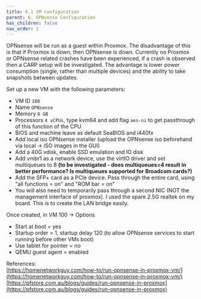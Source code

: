 ```yaml
---
title: 6.1 VM configuration
parent: 6. OPNsense Configuration
has_children: false
nav_order: 1
---
```


OPNsense will be run as a guest within Proxmox. The disadvantage of this is that if Proxmox is down, then OPNsense is down. Currently no Proxmox or OPNsense related crashes have been experienced, if a crash is observed then a CARP setup will be investigated. The advantage is lower power consumption (single, rather than multiple devices) and the ability to take snapshots between updates.

Set up a new VM with the following parameters:
* VM ID `100`
* Name `OPNsense`
* Memory `8 GB`
* Processors `4 vCPUs`, type kvm64 and add flag `aes-ni` to get passthrough of this function of the CPU
* BIOS and machine leave as default SeaBIOS and i440fx
* Add local iso OPNsense installer (upload the OPNsense iso beforehand via local -> ISO images in the GUI)
* Add a 40G vdisk, enable SSD emulation and IO disk
* Add vmbr1 as a network device, use the virtIO driver and set multiqueues to 8 **(to be investigated - does multiqueues=4 result in better performance? Is multiqueues supported for Broadcom cards?)**
* Add the SFP+ card as a PCIe device. Pass through the entire card, using "all functions = on" and "ROM bar = on"
* You will also need to temporarily pass through a second NIC (NOT the management interface of proxmox). I used the spare 2.5G realtek on my board. This is to create the LAN bridge easily.

Once created, in VM 100 -> Options
* Start at boot = yes
* Startup order = 1, startup delay 120 (to allow OPNsense services to start running before other VMs boot)
* Use tablet for pointer = no
* QEMU guest agent = enabled

References:  
[https://homenetworkguy.com/how-to/run-opnsense-in-proxmox-vm/](https://homenetworkguy.com/how-to/run-opnsense-in-proxmox-vm/)  
[https://pfstore.com.au/blogs/guides/run-opnsense-in-proxmox](https://pfstore.com.au/blogs/guides/run-opnsense-in-proxmox)  
